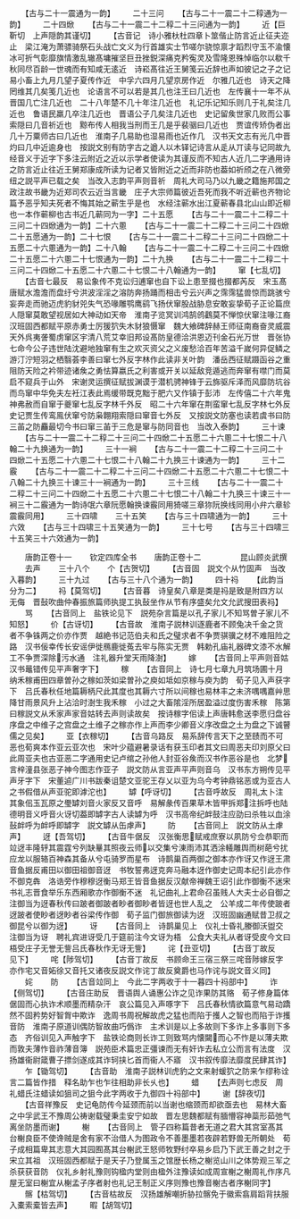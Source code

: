 <!-- { "loadSidebar": true } -->
　　【古与二十一震通为一韵】
　　二十三问
　　【古与二十一震二十二稕通为一韵】
　　二十四焮
　　【古与二十一震二十二稕二十三问通为一韵】
　　近【巨靳切　上声隠韵其谨切】
　　【古音记　诗小雅杕杜四章卜筮偕止防言近止征夫迩止　梁江淹为萧骠骑祭石头战亡文义为行首雄实士节嗟尔骁惊禀才蹈烈守玉不渝懐冰可折气彰靡旗情激乱辙髙墉摧坚巨丑挫鋭深痛克矜寃灵及雪隆恩殊悼临尔以欷千秋同尽百龄一世魂而有知咸无逺近　诗崧髙往近王舅笺云近辞也声如彼记之子之记　易小畜上九月几望子夏传作近　中孚六四月几望京房作近　尔雅几近也　诗天之降罔维其几矣笺几近也　论语言不可以若是其几也注王曰几近也　左传襄十一年不从晋国几亡注几近也　二十八年楚不几十年注几近也　礼记乐记知乐则几于礼矣注几近也　鲁语民羸几卒注几近也　晋语公子几矣注几近也　史记留矦世家几败而公事索隠曰几音祈近也　黥布传人相我当刑而王几是乎裴骃曰几近也　贾谊传矫伪者出几十万粟师古曰几近也　淮南子几易助也湿易雨也近作几　汉书天文志有光几中晋灼曰几中近逾身也　按説文别有防字古之遒人以木铎记诗言从辵从丌读与记同故九经音义于近字下多注云附近之近以示学者使读为其谨反而不知古人近几二字通用诗之防言近止往近王舅郑康成所读为记者又皆附近之近而非防也葢如祈颀之在八微旁纽之説平声已载之矣　当改入志韵平声则音祈　周礼大司马乃以九畿之籍施邦国之政注故书畿为近郑司农云近当言畿　庄子大宗师篇彼近吾死而我不听近蕲也齐物论篇予恶乎知夫死者不悔其始之蕲生乎是也　水经注蕲水出江夏蕲春县北山山即近柳也一本作蕲柳也古书近几蕲同为一字】二十五愿
　　【古与二十一震二十二稕二十三问二十四焮通为一韵】二十六慁
　　【古与二十一震二十二稕二十三问二十四焮二十五愿通为一韵】二十七恨
　　【古与二十一震二十二稕二十三问二十四焮二十五愿二十六慁通为一韵】二十八翰
　　【古与二十一震二十二稕二十三问二十四焮二十五愿二十六慁二十七恨通为一韵】二十九换
　　【古与二十一震二十二稕二十三问二十四焮二十五愿二十六慁二十七恨二十八翰通为一韵】
　　窜【七乱切】
　　【古音七最反　易讼象传不克讼归逋窜也自下讼上患至掇也掇都芮反　宋玉髙唐赋水澹澹而盘纡兮洪波淫淫之溶防奔扬踊而相击兮云兴声之霈霈猛兽惊而跳骇兮妄奔走而驰迈虎豹豺兕失气恐喙雕鹗鹰鹞飞扬伏窜股战胁息安敢妄挚荀子正论篇庶人隠窜莫敢望视居如大神动如天帝　淮南子览冥训鸿鹄鸧鸖莫不惮惊伏窜注喙江裔　汉班固西都赋平原赤勇士厉猨狖失木豺狼慑窜　魏大飨碑辞赫王师征南裔奋灵威震天外呉夷詟蜀虏窜区宇清八荒艾幸旧邦设髙防皇德洽洪恩迈刊金石光万世　晋张协七命今公子违世陆沈避地独窜有生之欢灭资父之义废愁洽百年苦溢千嵗何异促鳞之游汀泞短羽之栖翳荟李善曰窜七外反字林作此读非关叶韵　潘岳西征赋蹑函谷之重阻防天险之衿带迹诸矦之勇怯算嬴氏之利害或开关以延敌竞遁逃而奔窜有噤门而莫启不窥兵于山外　宋谢灵运撰征赋拔渊谟于潜机骋神锋于云旆驱斥泽而风靡防坑谷而鸟窜中华免夫左衽江表此焉缓带既克黜于肥六又作镇于彭沛　左传僖二十六年鬼神弗赦而自窜于夔窜七乱反字林千外反　昭二十六年窜在荆蛮窜七乱反字林七外反　史记贾生传鸾鳯伏窜兮防枭翺翔索隠曰窜音七外反　又按説文防塞也读若虞书曰防三苖之防麤最切今书曰窜三苖于三危是窜与防同音也　当改入泰韵】
　　三十谏
　　【古与二十一震二十二稕二十三问二十四焮二十五愿二十六慁二十七恨二十八翰二十九换通为一韵】
　　三十一裥
　　【古与二十一震二十二稕二十三问二十四焮二十五愿二十六慁二十七恨二十八翰二十九换三十谏通为一韵】
　　三十二霰
　　【古与二十一震二十二稕二十三问二十四焮二十五愿二十六慁二十七恨二十八翰二十九换三十谏三十一裥通为一韵】
　　三十三线
　　【古与二十一震二十二稕二十三问二十四焮二十五愿二十六慁二十七恨二十八翰二十九换三十谏三十一裥三十二霰通为一韵诗氓六章阮愿翰换谏霰同用猗嗟三章狝阮换线同用小弁六章轸震霰同用】
　　三十四啸
　　三十五笑
　　【古与三十四啸通为一韵】
　　三十六效
　　【古与三十四啸三十五笑通为一韵】
　　三十七号
　　【古与三十四啸三十五笑三十六效通为一韵】

　　唐韵正卷十一
　　钦定四库全书
　　唐韵正卷十二　　　　　昆山顾炎武撰
　　去声
　　三十八个
　　个【古贺切】
　　【古音固　説文个从竹固声　当改入暮韵】
　　三十九过
　　【古与三十八个通为一韵】
　　四十祃
　　【此韵当分为二】
　　祃【莫驾切】
　　【古音暮　诗皇矣八章是类是祃是致是附四方以无侮　晋鼔吹曲仲春振旅篇师执提工执鼔坐作从节有序盛矣允文允武搜田表祃】
　　骂
　　【古音同上　盐铁论见下　説苑杂言篇是以孔子家儿不知骂曽子家儿不知怒】
　　价【古讶切】
　　【古音故　淮南子説林训逐鹿者不顾兔决千金之货者不争铢两之价亦作贾　越絶书记范伯夫和氏之璧求者不争贾骐骥之材不难阻险之路　汉书佞幸传长安谣伊徙鴈鹿徙菟去牢与陈实无贾　韩勅孔庙礼器碑文漆不水解工不争贾深除污水通　注礼器升堂天雨降澍】
　　嫁
　　【古音同上平声则音姑　汉书鼂错传见平声奢字下】
　　稼
　　【古音同上　诗七月七章九月筑场圃十月纳禾稼甫田四章曽孙之稼如茨如梁曽孙之庾如坻如京稼与庾为韵　荀子见入声获字下　吕氏春秋任地篇耨柄尺此其度也其耨六寸所以间稼也易林丰之未济喁喁嘉艸思降甘雨景风升上沾洽时澍生我禾稼　小过之大畜隂淫所居盈溢过度伤害禾稼　陈第曰稼説文从禾家声家音姑转去声则读故矣　按诗稼字佀读上声唐韩愈送李愿归盘谷序盘之中维子之宫盘之土维子之稼亦作上声而李少卿音义序改盘之土为盘之下诚瞽儒之见矣】
　　亚【衣稼切】
　　【古音乌路反　易系辞传言天下之至赜而不可恶也荀爽本作亚云亚次也　宋叶少蕴避暑录话有获玉印者其文曰周恶夫印刘原父曰此周亚夫也古亚恶二字通用史记卢绾之孙他人封亚谷矦而汉书作恶谷是也　北梦言梓潼县张恶子神今图志作亚子　説文防从言亚声平声则音乌　汉书东方朔传见平声牙字下　宋董逌广川书跋秦诅楚文亚驼王存乂以亚为乌今考钟鼎铭恶或为亚古人之书假借从声亚驼即滹沱也】
　　罅【呼讶切】
　　【古音呼故反　周礼太卜注其象佀玉瓦原之璺罅刘音火家反又音呼　易解彖传百果草木皆甲拆郑注拆呼也陆德明音义呼音火讶切葢即罅字古人读罅为呼　汉书高帝纪衅鼓注应劭曰杀牲以血涂鼔衅呼为衅呼即罅字　説文罅从缶虖声】
　　防
　　【古音同上　説文防从土虖声】
　　迓【吾驾切】
　　【古音牛倨反　汉张衡思赋戒庶寮以夙防兮佥恭职而竝迓丰隆轷其震霆兮列缺曅其照夜云师以交集兮涷雨沛其洒涂轙雕舆而树葩兮扰应龙以服辂百神森其备从兮屯骑罗而星布　诗鹊巢百两御之御本亦作讶又作迓王肃音鱼据反甫田以御田祖御音迓　书牧誓弗迓克奔马融本迓作御史记周本纪引此亦作不御克犇　洛诰旁作穆穆迓衡马郑王皆音鱼据反汉献帝禅魏王诏引此作御衡不迷宋书礼志晋食举乐东西厢歌亦作御衡不迷　礼记曲礼上君命召虽贱人大夫士必自御之注御当为迓春秋传曰跛者御跛者眇者御眇者皆迓也世人乱之　公羊成二年传使跛者迓跛者使眇者迓眇者谷梁传作御　荀子监门御旅御读为迓　汉班固幽通赋昔卫叔之御昆兮以御为迓】
　　讶
　　【古音同上　诗鹊巢见上　仪礼士昏礼媵御沃盥交注御当为讶　聘礼宾进讶受几于筵前注今文讶为梧　公食大夫礼从者讶受皮今文曰梧受庄子无誉无訾吕氏春秋作无讶无訾】
　　诧【丑亚切】
　　【古音丁故反　见下】
　　咤【陟驾切】
　　【古音丁故反　书顾命王三宿三祭三咤音陟嫁反字亦作宅又音妬徐又音托又诸夜反説文作诧丁故反奠爵也马作诧与説文音义同】
　　姹
　　防
　　【古音竝同上　今此二字两收于十一暮四十祃部中】
　　诈【侧驾切】
　　【古音庄助反　晋语舆人诵惠公诈之见诈果防其赂　荀子修身篇体倨固而心执诈术顺墨而精杂汗　哀公篇见入声啄字下　吕氏春秋情欲篇意气易动蹻然不固矜势好智胷中欺诈　逸周书周祝解故虎之猛也而陷于擭人之智也而陷于诈擭音防　淮南子原道训偶防智故曲巧僞诈　主术训是以上多故则下多诈上多事则下多态　齐俗训见入声触字下　盐铁论商则长诈工则致骂内懐闚而心不怍是以薄夫欺而敦夫薄怍音祚薄音簿　説苑臣术篇忠正彊谏而无有奸诈去私立公而言有法度　汉扬雄衞尉箴曹子摽剑遂成其诈轲挟匕首而衞人不寤　汉书叙传靡法靡度民肆其诈】
　　乍【锄驾切】
　　【古音助　淮南子説林训虎豹之文来射蝯狖之防来乍缪称诠言二篇皆作措　释名助乍也乍往相助非长乆也】
　　蜡
　　【去声则七虑反　周礼蜡氏注蜡读如狙司之狙今此字两收于九御四十祃部中】
　　谢【辞夜切】
　　【古音祥豫反　史记龟防传今延颈而前以当谢也缩颈而却欲亟去也　易林大畜之中孚武王不豫周公祷谢载璧秉圭安宁如故　晋左思魏都赋有腼懵容神蘂形茹弛气离坐防墨而谢】
　　榭
　　【古音同上　管子四称篇昔者无道之君大其宫室髙其台榭良臣不使谗贼是舍有家不治借人为图政令不善墨墨若夜辟若野兽无所朝处　荀子成相篇卑其志意大其园囿髙其台榭武王怒师牧野纣卒易乡启乃下武王善之封之于宋立其祖　汉班固西都赋于是天子乃登属玉之馆歴长杨之榭览山川之体势观三军之杀获获音防　仪礼乡射礼豫则钩楹内堂则由楹外注豫读如成周宣榭之榭周礼作序凡屋无室曰榭宜从榭孟子序者射也礼记王制正义序则豫也豫音榭古者序榭同字】
　　髂【枯驾切】
　　【古音枯故反　汉扬雄解嘲折胁拉髂免于徽索翕肩蹈背扶服入橐索槖皆去声】
　　暇【胡驾切】
